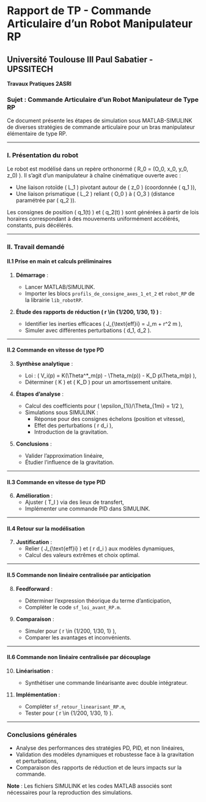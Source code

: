 # Rapport de TP - Commande Articulaire d’un Robot Manipulateur RP

## Université Toulouse III Paul Sabatier - UPSSITECH
**Travaux Pratiques 2ASRI**

### Sujet : Commande Articulaire d’un Robot Manipulateur de Type RP
Ce document présente les étapes de simulation sous MATLAB-SIMULINK de diverses stratégies de commande articulaire pour un bras manipulateur élémentaire de type RP.

---

### **I. Présentation du robot**
Le robot est modélisé dans un repère orthonormé \( R_0 = (O_0, x_0, y_0, z_0) \). Il s’agit d’un manipulateur à chaîne cinématique ouverte avec :
- Une liaison rotoïde \( L_1 \) pivotant autour de \( z_0 \) (coordonnée \( q_1 \)),
- Une liaison prismatique \( L_2 \) reliant \( O_0 \) à \( O_3 \) (distance paramétrée par \( q_2 \)).

Les consignes de position \( q_1(t) \) et \( q_2(t) \) sont générées à partir de lois horaires correspondant à des mouvements uniformément accélérés, constants, puis décélérés.

---

### **II. Travail demandé**
#### **II.1 Prise en main et calculs préliminaires**
1. **Démarrage** :
   - Lancer MATLAB/SIMULINK.
   - Importer les blocs `profils_de_consigne_axes_1_et_2` et `robot_RP` de la librairie `lib_robotRP`.

2. **Étude des rapports de réduction \( r \in \{1/200, 1/30, 1\} \)** :
   - Identifier les inerties efficaces \( J_{\text{eff}i} = J_m + r^2 m \),
   - Simuler avec différentes perturbations \( d_1, d_2 \).

---

#### **II.2 Commande en vitesse de type PD**
3. **Synthèse analytique** :
   - Loi : \( V_i(p) = K(\Theta^*_m(p) - \Theta_m(p)) - K_D p\Theta_m(p) \),
   - Déterminer \( K \) et \( K_D \) pour un amortissement unitaire.

4. **Étapes d’analyse** :
   - Calcul des coefficients pour \( \epsilon_{1i}/\Theta_{1mi} = 1/2 \),
   - Simulations sous SIMULINK :
     - Réponse pour des consignes échelons (position et vitesse),
     - Effet des perturbations \( r d_i \),
     - Introduction de la gravitation.

5. **Conclusions** :
   - Valider l’approximation linéaire,
   - Étudier l’influence de la gravitation.

---

#### **II.3 Commande en vitesse de type PID**
6. **Amélioration** :
   - Ajuster \( T_I \) via des lieux de transfert,
   - Implémenter une commande PID dans SIMULINK.

---

#### **II.4 Retour sur la modélisation**
7. **Justification** :
   - Relier \( J_{\text{eff}i} \) et \( r d_i \) aux modèles dynamiques,
   - Calcul des valeurs extrêmes et choix optimal.

---

#### **II.5 Commande non linéaire centralisée par anticipation**
8. **Feedforward** :
   - Déterminer l’expression théorique du terme d’anticipation,
   - Compléter le code `sf_loi_avant_RP.m`.

9. **Comparaison** :
   - Simuler pour \( r \in \{1/200, 1/30, 1\} \),
   - Comparer les avantages et inconvénients.

---

#### **II.6 Commande non linéaire centralisée par découplage**
10. **Linéarisation** :
    - Synthétiser une commande linéarisante avec double intégrateur.

11. **Implémentation** :
    - Compléter `sf_retour_linearisant_RP.m`,
    - Tester pour \( r \in \{1/200, 1/30, 1\} \).

---

### **Conclusions générales**
- Analyse des performances des stratégies PD, PID, et non linéaires,
- Validation des modèles dynamiques et robustesse face à la gravitation et perturbations,
- Comparaison des rapports de réduction et de leurs impacts sur la commande.

**Note** : Les fichiers SIMULINK et les codes MATLAB associés sont nécessaires pour la reproduction des simulations.

